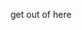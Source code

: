 get out of here



<!---
Darilu/Darilu is a ✨ special ✨ repository because its `README.md` (this file) appears on your GitHub profile.
You can click the Preview link to take a look at your changes.
--->
